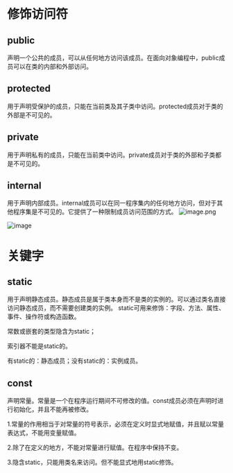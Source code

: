 # 修饰访问符
## public
声明一个公共的成员，可以从任何地方访问该成员。在面向对象编程中，public成员可以在类的内部和外部访问。
## protected
用于声明受保护的成员，只能在当前类及其子类中访问。protected成员对于类的外部是不可见的。
## private
用于声明私有的成员，只能在当前类中访问。private成员对于类的外部和子类都是不可见的。
## internal
用于声明内部成员。internal成员可以在同一程序集内的任何地方访问，但对于其他程序集是不可见的。它提供了一种限制成员访问范围的方式。
![image.png](https://upload-images.jianshu.io/upload_images/29491970-4ec940b9278f7091.png?imageMogr2/auto-orient/strip%7CimageView2/2/w/1240)


![image](https://github.com/GitApan/C-code/assets/47945388/90bcb612-1d5e-49bf-8624-57c38a0ce1f9)


# 关键字
## static
用于声明静态成员。静态成员是属于类本身而不是类的实例的。可以通过类名直接访问静态成员，而不需要创建类的实例。
static可用来修饰：字段、方法、属性、事件、操作符或构造函数。

常数或嵌套的类型隐含为static；

索引器不能是static的。

有static的：静态成员；没有static的：实例成员。
## const
声明常量。常量是一个在程序运行期间不可修改的值。const成员必须在声明时进行初始化，并且不能再被修改。

1.常量的作用相当于对常量的符号表示，必须在定义时显式地赋值，并且赋以常量表达式，不能用变量赋值。

2.除了在定义的地方，不能对常量进行赋值。在程序中保持不变。

3.隐含static，只能用类名来访问。但不能显式地用static修饰。
